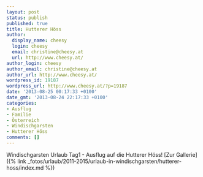 ```yaml
---
layout: post
status: publish
published: true
title: Hutterer Höss
author:
  display_name: cheesy
  login: cheesy
  email: christine@cheesy.at
  url: http://www.cheesy.at/
author_login: cheesy
author_email: christine@cheesy.at
author_url: http://www.cheesy.at/
wordpress_id: 19187
wordpress_url: http://www.cheesy.at/?p=19187
date: '2013-08-25 00:17:33 +0100'
date_gmt: '2013-08-24 22:17:33 +0100'
categories:
- Ausflug
- Familie
- Österreich
- Windischgarsten
- Hutterer Höss
comments: []
---
```

Windischgarsten Urlaub Tag1 - Ausflug auf die Hutterer Höss!
[Zur Gallerie]({% link _fotos/urlaub/2011-2015/urlaub-in-windischgarsten/hutterer-hoss/index.md %})
